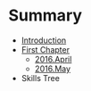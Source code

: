 # Summary

* [Introduction](README.md)
* [First Chapter](chapter1.md)
   * [2016.April](2016april.md)
   * [2016.May](2016may.md)
* Skills Tree

